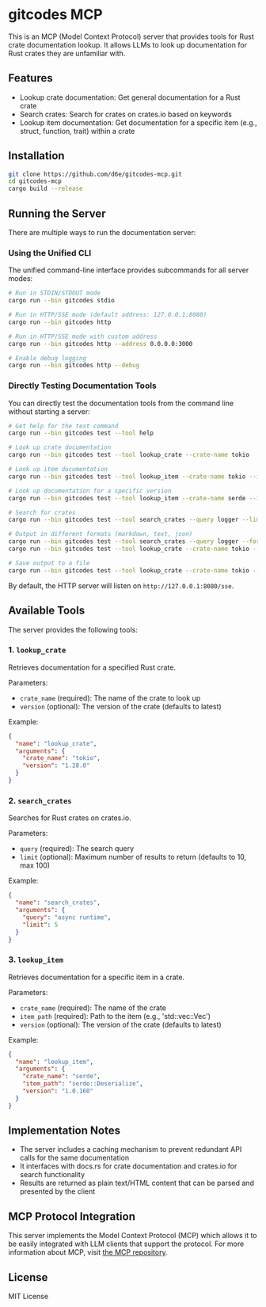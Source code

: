# gitcodes MCP

This is an MCP (Model Context Protocol) server that provides tools for Rust crate documentation lookup. It allows LLMs to look up documentation for Rust crates they are unfamiliar with.

## Features

- Lookup crate documentation: Get general documentation for a Rust crate
- Search crates: Search for crates on crates.io based on keywords
- Lookup item documentation: Get documentation for a specific item (e.g., struct, function, trait) within a crate

## Installation

```bash
git clone https://github.com/d6e/gitcodes-mcp.git
cd gitcodes-mcp
cargo build --release
```

## Running the Server

There are multiple ways to run the documentation server:

### Using the Unified CLI

The unified command-line interface provides subcommands for all server modes:

```bash
# Run in STDIN/STDOUT mode
cargo run --bin gitcodes stdio

# Run in HTTP/SSE mode (default address: 127.0.0.1:8080)
cargo run --bin gitcodes http

# Run in HTTP/SSE mode with custom address
cargo run --bin gitcodes http --address 0.0.0.0:3000

# Enable debug logging
cargo run --bin gitcodes http --debug
```

### Directly Testing Documentation Tools

You can directly test the documentation tools from the command line without starting a server:

```bash
# Get help for the test command
cargo run --bin gitcodes test --tool help

# Look up crate documentation
cargo run --bin gitcodes test --tool lookup_crate --crate-name tokio

# Look up item documentation
cargo run --bin gitcodes test --tool lookup_item --crate-name tokio --item-path sync::mpsc::Sender

# Look up documentation for a specific version
cargo run --bin gitcodes test --tool lookup_item --crate-name serde --item-path Serialize --version 1.0.147

# Search for crates
cargo run --bin gitcodes test --tool search_crates --query logger --limit 5

# Output in different formats (markdown, text, json)
cargo run --bin gitcodes test --tool search_crates --query logger --format json
cargo run --bin gitcodes test --tool lookup_crate --crate-name tokio --format text

# Save output to a file
cargo run --bin gitcodes test --tool lookup_crate --crate-name tokio --output tokio-docs.md
```

By default, the HTTP server will listen on `http://127.0.0.1:8080/sse`.

## Available Tools

The server provides the following tools:

### 1. `lookup_crate`

Retrieves documentation for a specified Rust crate.

Parameters:

- `crate_name` (required): The name of the crate to look up
- `version` (optional): The version of the crate (defaults to latest)

Example:

```json
{
  "name": "lookup_crate",
  "arguments": {
    "crate_name": "tokio",
    "version": "1.28.0"
  }
}
```

### 2. `search_crates`

Searches for Rust crates on crates.io.

Parameters:

- `query` (required): The search query
- `limit` (optional): Maximum number of results to return (defaults to 10, max 100)

Example:

```json
{
  "name": "search_crates",
  "arguments": {
    "query": "async runtime",
    "limit": 5
  }
}
```

### 3. `lookup_item`

Retrieves documentation for a specific item in a crate.

Parameters:

- `crate_name` (required): The name of the crate
- `item_path` (required): Path to the item (e.g., 'std::vec::Vec')
- `version` (optional): The version of the crate (defaults to latest)

Example:

```json
{
  "name": "lookup_item",
  "arguments": {
    "crate_name": "serde",
    "item_path": "serde::Deserialize",
    "version": "1.0.160"
  }
}
```

## Implementation Notes

- The server includes a caching mechanism to prevent redundant API calls for the same documentation
- It interfaces with docs.rs for crate documentation and crates.io for search functionality
- Results are returned as plain text/HTML content that can be parsed and presented by the client

## MCP Protocol Integration

This server implements the Model Context Protocol (MCP) which allows it to be easily integrated with LLM clients that support the protocol. For more information about MCP, visit [the MCP repository](https://github.com/modelcontextprotocol/mcp).

## License

MIT License

